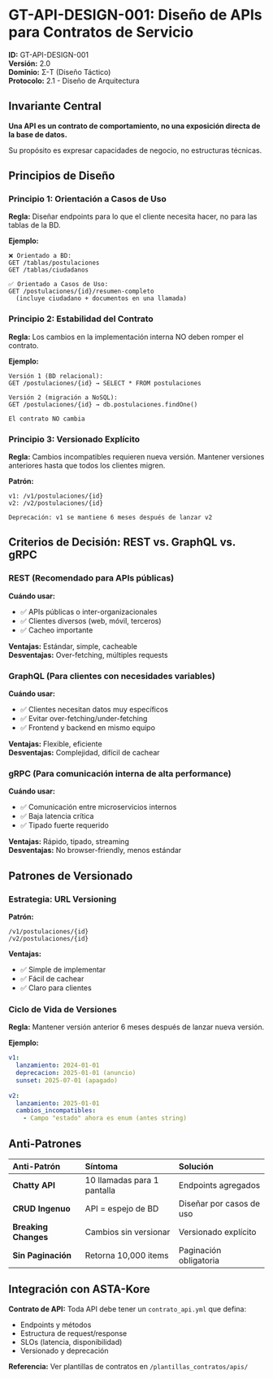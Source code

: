 # GT-API-DESIGN-001: Diseño de APIs para Contratos de Servicio

**ID:** GT-API-DESIGN-001  
**Versión:** 2.0  
**Dominio:** Σ-T (Diseño Táctico)  
**Protocolo:** 2.1 - Diseño de Arquitectura

## Invariante Central

**Una API es un contrato de comportamiento, no una exposición directa de la base de datos.**

Su propósito es expresar capacidades de negocio, no estructuras técnicas.

## Principios de Diseño

### Principio 1: Orientación a Casos de Uso

**Regla:** Diseñar endpoints para lo que el cliente necesita hacer, no para las tablas de la BD.

**Ejemplo:**

```plain
❌ Orientado a BD:
GET /tablas/postulaciones
GET /tablas/ciudadanos

✅ Orientado a Casos de Uso:
GET /postulaciones/{id}/resumen-completo
  (incluye ciudadano + documentos en una llamada)
```

### Principio 2: Estabilidad del Contrato

**Regla:** Los cambios en la implementación interna NO deben romper el contrato.

**Ejemplo:**

```plain
Versión 1 (BD relacional):
GET /postulaciones/{id} → SELECT * FROM postulaciones

Versión 2 (migración a NoSQL):
GET /postulaciones/{id} → db.postulaciones.findOne()

El contrato NO cambia
```

### Principio 3: Versionado Explícito

**Regla:** Cambios incompatibles requieren nueva versión. Mantener versiones anteriores hasta que todos los clientes migren.

**Patrón:**

```plain
v1: /v1/postulaciones/{id}
v2: /v2/postulaciones/{id}

Deprecación: v1 se mantiene 6 meses después de lanzar v2
```

## Criterios de Decisión: REST vs. GraphQL vs. gRPC

### REST (Recomendado para APIs públicas)

**Cuándo usar:**

- ✅ APIs públicas o inter-organizacionales
- ✅ Clientes diversos (web, móvil, terceros)
- ✅ Cacheo importante

**Ventajas:** Estándar, simple, cacheable  
**Desventajas:** Over-fetching, múltiples requests

### GraphQL (Para clientes con necesidades variables)

**Cuándo usar:**

- ✅ Clientes necesitan datos muy específicos
- ✅ Evitar over-fetching/under-fetching
- ✅ Frontend y backend en mismo equipo

**Ventajas:** Flexible, eficiente  
**Desventajas:** Complejidad, difícil de cachear

### gRPC (Para comunicación interna de alta performance)

**Cuándo usar:**

- ✅ Comunicación entre microservicios internos
- ✅ Baja latencia crítica
- ✅ Tipado fuerte requerido

**Ventajas:** Rápido, tipado, streaming  
**Desventajas:** No browser-friendly, menos estándar

## Patrones de Versionado

### Estrategia: URL Versioning

**Patrón:**

```plain
/v1/postulaciones/{id}
/v2/postulaciones/{id}
```

**Ventajas:**

- ✅ Simple de implementar
- ✅ Fácil de cachear
- ✅ Claro para clientes

### Ciclo de Vida de Versiones

**Regla:** Mantener versión anterior 6 meses después de lanzar nueva versión.

**Ejemplo:**

```yaml
v1:
  lanzamiento: 2024-01-01
  deprecacion: 2025-01-01 (anuncio)
  sunset: 2025-07-01 (apagado)
  
v2:
  lanzamiento: 2025-01-01
  cambios_incompatibles:
    - Campo "estado" ahora es enum (antes string)
```

## Anti-Patrones

| Anti-Patrón | Síntoma | Solución |
|:---|:---|:---|
| **Chatty API** | 10 llamadas para 1 pantalla | Endpoints agregados |
| **CRUD Ingenuo** | API = espejo de BD | Diseñar por casos de uso |
| **Breaking Changes** | Cambios sin versionar | Versionado explícito |
| **Sin Paginación** | Retorna 10,000 items | Paginación obligatoria |

## Integración con ASTA-Kore

**Contrato de API:** Toda API debe tener un `contrato_api.yml` que defina:

- Endpoints y métodos
- Estructura de request/response
- SLOs (latencia, disponibilidad)
- Versionado y deprecación

**Referencia:** Ver plantillas de contratos en `/plantillas_contratos/apis/`

